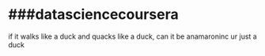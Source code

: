 ###datasciencecoursera
===================
if it walks like a duck and quacks like a duck, can it be anamaroninc ur just a duck
